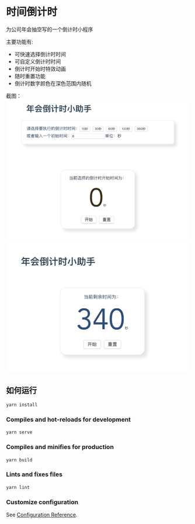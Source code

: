 # 时间倒计时

为公司年会抽空写的一个倒计时小程序

主要功能有:
- 可快速选择倒计时时间
- 可自定义倒计时时间
- 倒计时开始时特效动画
- 随时重置功能
- 倒计时数字颜色在深色范围内随机

截图：
![](./assest/WX20200115-175841@2x.png)
![](./assest/WX20200115-175833@2x.png)

## 如何运行
```
yarn install
```

### Compiles and hot-reloads for development
```
yarn serve
```

### Compiles and minifies for production
```
yarn build
```

### Lints and fixes files
```
yarn lint
```

### Customize configuration
See [Configuration Reference](https://cli.vuejs.org/config/).
